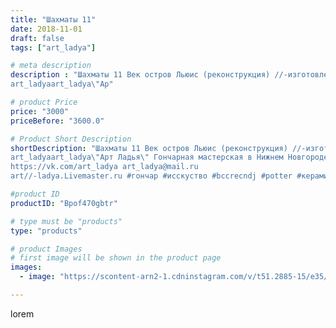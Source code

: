 ```yaml
---
title: "Шахматы 11"
date: 2018-11-01
draft: false
tags: ["art_ladya"]

# meta description
description : "Шахматы 11 Век остров Льюис (реконструкция) //-изготовлены в ручную: керамические фигурки и игральная доска из благородных пород дерева. 
art_ladyaart_ladya\"Ар"

# product Price
price: "3000"
priceBefore: "3600.0"

# Product Short Description
shortDescription: "Шахматы 11 Век остров Льюис (реконструкция) //-изготовлены в ручную: керамические фигурки и игральная доска из благородных пород дерева. 
art_ladyaart_ladya\"Арт Ладья\" Гончарная мастерская в Нижнем Новгороде. Изготовление керамики и мастер//-классы по обучению. 
https://vk.com/art_ladya art_ladya@mail.ru 
art//-ladya.Livemaster.ru #гончар #исскуство #bccrecndj #potter #керамикадляинтерьера #керамикаручнаяработа #гончарнаямастерская #керамиканазаказ #handmade #exclusive #керамика #гончарнаяпосуда #эксклюзивнаякерамика #painter #artist #game #decor #ceramics #chess #ceramics #design #шахматыручнаяработа #ceramicarte #шахматы #настольныеигры #clay #реконструкция #boardgame #авторскаякерамика"

#product ID
productID: "Bpof470gbtr"

# type must be "products"
type: "products"

# product Images
# first image will be shown in the product page
images:
  - image: "https://scontent-arn2-1.cdninstagram.com/v/t51.2885-15/e35/43572289_740906092926625_340403404588763676_n.jpg?se=7&tp=1&_nc_ht=scontent-arn2-1.cdninstagram.com&_nc_cat=101&_nc_ohc=ASZqjghmNVgAX9eLpba&ccb=7-4&oh=5b0d252368b37ba11eda7ff9da85273c&oe=6084FAD0&_nc_sid=86f79a&ig_cache_key=MTkwMjkxMTA5NDUyODI2MDk3MQ%3D%3D.2-ccb7-4"

---
```

lorem

